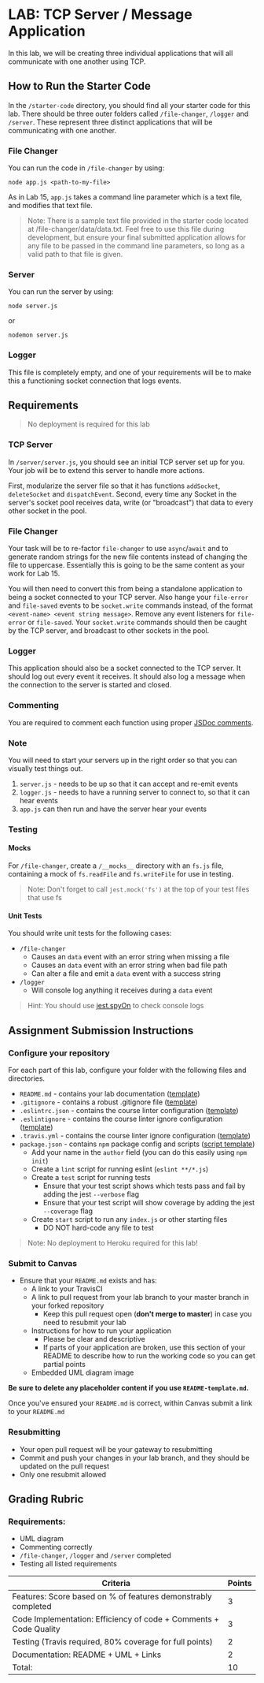 # LAB: TCP Server / Message Application

In this lab, we will be creating three individual applications that will all communicate with one another using TCP.

## How to Run the Starter Code

In the `/starter-code` directory, you should find all your starter code for this lab. There should be three outer folders called `/file-changer`, `/logger` and `/server`. These represent three distinct applications that will be communicating with one another.

### File Changer

You can run the code in `/file-changer` by using:

```
node app.js <path-to-my-file>
```

As in Lab 15, `app.js` takes a command line parameter which is a text file, and modifies that text file.

> Note: There is a sample text file provided in the starter code located at /file-changer/data/data.txt. Feel free to use this file during development, but ensure your final submitted application allows for any file to be passed in the command line parameters, so long as a valid path to that file is given.

### Server

You can run the server by using:

```
node server.js
```

or

```
nodemon server.js
```

### Logger

This file is completely empty, and one of your requirements will be to make this a functioning socket connection that logs events.

## Requirements

> No deployment is required for this lab

### TCP Server

In `/server/server.js`, you should see an initial TCP server set up for you. Your job will be to extend this server to handle more actions.

First, modularize the server file so that it has functions `addSocket`, `deleteSocket` and `dispatchEvent`. Second, every time any Socket in the server's socket pool receives data, write (or "broadcast") that data to every other socket in the pool.

### File Changer

Your task will be to re-factor `file-changer` to use `async`/`await` and to generate random strings for the new file contents instead of changing the file to uppercase. Essentially this is going to be the same content as your work for Lab 15.

You will then need to convert this from being a standalone application to being a socket connected to your TCP server. Also hange your `file-error` and `file-saved` events to be `socket.write` commands instead, of the format `<event-name> <event string message>`. Remove any event listeners for `file-error` or `file-saved`. Your `socket.write` commands should then be caught by the TCP server, and broadcast to other sockets in the pool.

### Logger

This application should also be a socket connected to the TCP server. It should log out every event it receives. It should also log a message when the connection to the server is started and closed.

### Commenting

You are required to comment each function using proper [JSDoc comments](https://devhints.io/jsdoc).

### Note

You will need to start your servers up in the right order so that you can visually test things out.

1. `server.js` - needs to be up so that it can accept and re-emit events
1. `logger.js` - needs to have a running server to connect to, so that it can hear events
1. `app.js` can then run and have the server hear your events

### Testing

#### Mocks

For `/file-changer`, create a `/__mocks__` directory with an `fs.js` file, containing a mock of `fs.readFile` and `fs.writeFile` for use in testing.

> Note: Don't forget to call `jest.mock('fs')` at the top of your test files that use fs

#### Unit Tests

You should write unit tests for the following cases:

- `/file-changer`
  - Causes an `data` event with an error string when missing a file
  - Causes an `data` event with an error string when bad file path
  - Can alter a file and emit a `data` event with a success string
- `/logger`
  - Will console log anything it receives during a `data` event

> Hint: You should use [jest.spyOn](https://jestjs.io/docs/en/jest-object#jestspyonobject-methodname) to check console logs

## Assignment Submission Instructions

### Configure your repository

For each part of this lab, configure your folder with the following files and directories.

- `README.md` - contains your lab documentation ([template](https://github.com/codefellows/seattle-javascript-401n14/blob/master/reference/submission-instructions/labs/README-template.md))
- `.gitignore` - contains a robust .gitignore file ([template](https://github.com/codefellows/seattle-javascript-401n14/blob/master/configs/.gitignore))
- `.eslintrc.json` - contains the course linter configuration ([template](https://github.com/codefellows/seattle-javascript-401n14/blob/master/configs/.eslintrc.json))
- `.eslintignore` - contains the course linter ignore configuration ([template](https://github.com/codefellows/seattle-javascript-401n14/blob/master/configs/.eslintignore))
- `.travis.yml` - contains the course linter ignore configuration ([template](https://github.com/codefellows/seattle-javascript-401n14/blob/master/configs/.travis.yml))
- `package.json` - contains `npm` package config and scripts ([script template](https://github.com/codefellows/seattle-javascript-401n14/blob/master/configs/package.json.notes))
  - Add your name in the `author` field (you can do this easily using `npm init`)
  - Create a `lint` script for running eslint (`eslint **/*.js`)
  - Create a `test` script for running tests
    - Ensure that your test script shows which tests pass and fail by adding the jest `--verbose` flag
    * Ensure that your test script will show coverage by adding the jest `--coverage` flag
  - Create `start` script to run any `index.js` or other starting files
    - DO NOT hard-code any file to test

> Note: No deployment to Heroku required for this lab!

### Submit to Canvas

- Ensure that your `README.md` exists and has:
  - A link to your TravisCI
  - A link to pull request from your lab branch to your master branch in your forked repository
    - Keep this pull request open (**don't merge to master**) in case you need to resubmit your lab
  - Instructions for how to run your application
    - Please be clear and descriptive
    - If parts of your application are broken, use this section of your README to describe how to run the working code so you can get partial points
  - Embedded UML diagram image

**Be sure to delete any placeholder content if you use `README-template.md`.**

Once you've ensured your `README.md` is correct, within Canvas submit a link to your `README.md`

### Resubmitting

- Your open pull request will be your gateway to resubmitting
- Commit and push your changes in your lab branch, and they should be updated on the pull request
- Only one resubmit allowed

## Grading Rubric

### Requirements:

- UML diagram
- Commenting correctly
- `/file-changer`, `/logger` and `/server` completed
- Testing all listed requirements

| Criteria                                                          | Points |
| ----------------------------------------------------------------- | ------ |
| Features: Score based on % of features demonstrably completed     | 3      |
| Code Implementation: Efficiency of code + Comments + Code Quality | 3      |
| Testing (Travis required, 80% coverage for full points)           | 2      |
| Documentation: README + UML + Links                               | 2      |
| Total:                                                            | 10     |

